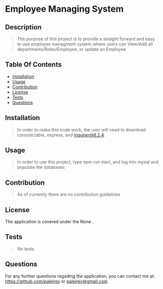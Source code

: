 # Employee Managing System 
## Description 
 > The purpose of this project is to provide a straight forward and easy to use employee managment system where users can View/Add  all departments/Roles/Employee, or update an Employee 
## Table Of Contents 
 - [Installation](#Installation) 
 - [Usage](#Usage) 
 - [Contribution](#Contribution) 
 - [License](#License) 
 - [Tests](#) 
 - [Questions](#Questions) 
## Installation 
 > In order to make this code work, the user will need to download console.table, express, and inquirer@8.2.4. 
## Usage 
 > In order to use this project, type npm run start, and log into mysql and populate the databases 
## Contribution 
 > As of currently there are no contribution guidelines 
## License 
 The application is covered under the None . 
## Tests 
 > No tests. 
## Questions 
For any further questions regading the application,  you can contact me at: https://github.com/palejrey or palejrey@gmail.com
